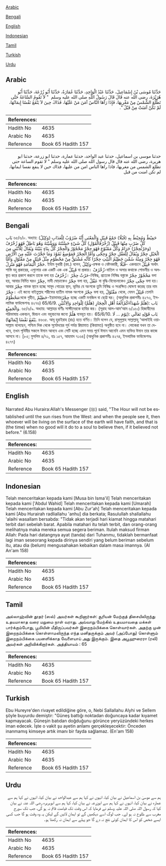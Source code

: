 [Arabic](#arabic)

[Bengali](#bengali)

[English](#english)

[Indonesian](#indonesian)

[Tamil](#tamil)

[Turkish](#turkish)

[Urdu](#urdu)

## Arabic


<div dir="rtl" lang="ar" style={{fontSize:'larger',backgroundColor:'#f8f9fa',padding:20}}>
حَدَّثَنَا مُوسَى بْنُ إِسْمَاعِيلَ، حَدَّثَنَا عَبْدُ الْوَاحِدِ، حَدَّثَنَا عُمَارَةُ، حَدَّثَنَا أَبُو زُرْعَةَ، حَدَّثَنَا أَبُو هُرَيْرَةَ، رضى الله عنه قَالَ قَالَ رَسُولُ اللَّهِ صلى الله عليه وسلم ‏ "‏ لاَ تَقُومُ السَّاعَةُ حَتَّى تَطْلُعَ الشَّمْسُ مِنْ مَغْرِبِهَا، فَإِذَا رَآهَا النَّاسُ آمَنَ مَنْ عَلَيْهَا، فَذَاكَ حِينَ لاَ يَنْفَعُ نَفْسًا إِيمَانُهَا، لَمْ تَكُنْ آمَنَتْ مِنْ قَبْلُ ‏"‏‏.‏
</div>
<div style={{backgroundColor:'#f8f9fa',padding:20, marginBottom: 10}}><table> <thead> <tr> <th>References:</th> <th></th> </tr> </thead> <tbody><tr><td>Hadith No</td><td>4635</td></tr><tr><td>Arabic No</td><td>4635</td></tr><tr><td>Reference</td><td>Book 65 Hadith 157</td></tr></tbody></table></div>


<div dir="rtl" lang="ar" style={{fontSize:'larger',backgroundColor:'#f8f9fa',padding:20}}>
حدثنا موسى بن اسماعيل، حدثنا عبد الواحد، حدثنا عمارة، حدثنا ابو زرعة، حدثنا ابو هريرة، رضى الله عنه قال قال رسول الله صلى الله عليه وسلم " لا تقوم الساعة حتى تطلع الشمس من مغربها، فاذا راها الناس امن من عليها، فذاك حين لا ينفع نفسا ايمانها، لم تكن امنت من قبل
</div>
<div style={{backgroundColor:'#f8f9fa',padding:20, marginBottom: 10}}><table> <thead> <tr> <th>References:</th> <th></th> </tr> </thead> <tbody><tr><td>Hadith No</td><td>4635</td></tr><tr><td>Arabic No</td><td>4635</td></tr><tr><td>Reference</td><td>Book 65 Hadith 157</td></tr></tbody></table></div>

## Bengali


<div dir="ltr" lang="bn" style={{fontSize:'larger',backgroundColor:'#f8f9fa',padding:20}}>
بَاب ৬৫/৬/৮. অধ্যায়: (وَكِيْلٌ) حَفِيْظٌ وَمُحِيْطٌ بِهِ (قُبُلًا) جَمْعُ قَبِيْلٍ وَالْمَعْنَى أَنَّهُ ضُرُوْبٌ لِلْعَذَابِ كُلُّ ضَرْبٍ مِنْهَا قَبِيْلٌ (زُخْرُفَالْقَوْلِ) كُلُّ شَيْءٍ حَسَّنْتَهُ وَوَشَّيْتَهُ وَهُوَ بَاطِلٌ فَهُوَ زُخْرُفٌ (وَحَرْثٌحِجْرٌ) حَرَامٌ وَكُلُّ مَمْنُوْعٍ فَهْوَ حِجْرٌ مَحْجُوْرٌ وَالْحِجْرُ كُلُّ بِنَاءٍ بَنَيْتَهُ وَيُقَالُ لِلْأُنْثَى مِنَ الْخَيْلِ حِجْرٌ وَيُقَالُ لِلْعَقْلِ حِجْرٌ وَحِجًى وَأَمَّا الْحِجْرُ فَمَوْضِعُ ثَمُوْدَ وَمَا حَجَّرْتَ عَلَيْهِ مِنَ الْأَرْضِ فَهُوَ حِجْرٌ وَمِنْهُ سُمِّيَ حَطِيْمُ الْبَيْتِ حِجْرًا كَأَنَّه مُشْتَقٌّ مِنْ مَحْطُوْمٍ مِثْلُ قَتِيْلٍ مِنْ مَقْتُوْلٍ وَأَمَّا حَجْرُ الْيَمَامَةِ فَهْوَ مَنْزِلٌ. ইমাম বুখারী (রহ.) বলেন, وَكِيْلٌ-রক্ষক ও বেষ্টনকারী, قُبُلًا- একবচনে قَبِيْلٌ অর্থাৎ শাস্তি বহু প্রকারের, এগুলোর এক একটি এক এক قَبِيْلٌ বা প্রকার। زُخْرُفٌ-বাতিল ও অসার কথাকে শোভনীয় ও অলঙ্কৃত করে প্রকাশ করলে তাকে বলা হয় زُخْرُفٌ। حَرْثٌ حِجْرٌ-নিষিদ্ধ, প্রত্যেক নিষিদ্ধ বস্তুকে مَحْجُوْرٌ حِجْرٌ বলা হয়, আবার নির্মিত ঘরও حِجْرٌ, মাদী ঘোড়াকেও حِجْرٌ বলা হয়, عَقْلٌ বা বুদ্ধি-বিবেচনাকেও حِجْى حِجْرٌ বলা হয়। আবার حِجْرٌ নামক স্থানে হচ্ছে সামূদ গোত্রের স্থান, ভূমির যে অংশকে তুমি নিষিদ্ধ ও সংরক্ষিত ঘোষণা করেছ তার নাম حِجْرٌ। এই জন্যে বাইতুল্লাহ শরীফের হাতীম নামক অংশকে حِجْرٌ বলা হয়, مَقْتُوْلٌ থেকে, যেমন قَتِيْلٌ তেমনি مَحْطُوْمٌথেকে গৃহীত, حَطِيْمٌ-ইয়ামামারحِجْرٌ হচ্ছে একটি মনজিল বা ছোট্ট ঘর। (আধুনিক প্রকাশনীঃ ৪২৭৩, ইসলামিক ফাউন্ডেশনঃ ৪২৭৬) 65/6/9. بَاب :(هَلُمَّ شُهَدَآءَكُمُ)لُغَةُ أَهْلِ الْحِجَازِ (هَلُمَّ) لِلْوَاحِدِ وَالِاثْنَيْنِ وَالْجَمِيْعِ. ৬৫/৬/৯. অধ্যায়: আল্লাহর বাণীঃ সাক্ষীদেরকে হাযির কর। (সূরাহ আল-আম‘আম ৬/১৫০) হিজাযীদের পরিভাষায় একবচন, দ্বিবচন এবং বহুবচনের জন্যে هَلُمَّ ব্যবহৃত হয়। 65/6/10. بَاب قَوْلِهِ تَعَالَي :(يَوْمَ ... لَا يَنْفَعُ نَفْسًا إِيْمَانُهَا). ৪৬৩৫. আবূ হুরাইরাহ (রাঃ) হতে বর্ণিত। তিনি বলেন যে, রাসূলুল্লাহ সাল্লাল্লাহু ‘আলাইহি ওয়াসাল্লাম বলেছেন, পশ্চিম দিক থেকে সূর্যোদয়ের পূর্ব পর্যন্ত ক্বিয়ামাত (কিয়ামত) অনুষ্ঠিত হবে না। লোকেরা যখন তা দেখবে, তখন পৃথিবীর সকলে ঈমান আনবে এবং সেটি হচ্ছে এমন সময় পূর্বে ঈমান আনেনি এমন ব্যক্তির ঈমান তার কাজে আসবে না। [৮৫; মুসলিম ৪/৭২, হাঃ ১৫৭, আহমাদ ৭১৬৪] (আধুনিক প্রকাশনীঃ ৪২৭৪, ইসলামিক ফাউন্ডেশনঃ ৪২৭৭)
</div>
<div style={{backgroundColor:'#f8f9fa',padding:20, marginBottom: 10}}><table> <thead> <tr> <th>References:</th> <th></th> </tr> </thead> <tbody><tr><td>Hadith No</td><td>4635</td></tr><tr><td>Arabic No</td><td>4635</td></tr><tr><td>Reference</td><td>Book 65 Hadith 157</td></tr></tbody></table></div>

## English


<div dir="ltr" lang="en" style={{fontSize:'larger',backgroundColor:'#f8f9fa',padding:20}}>
Narrated Abu Huraira:Allah's Messenger (ﷺ) said, "The Hour will not be established until the sun rises from the West: and when the people see it, then whoever will be living on the surface of the earth will have faith, and that is (the time) when no good will it do to a soul to believe then, if it believed not before." (6.158)
</div>
<div style={{backgroundColor:'#f8f9fa',padding:20, marginBottom: 10}}><table> <thead> <tr> <th>References:</th> <th></th> </tr> </thead> <tbody><tr><td>Hadith No</td><td>4635</td></tr><tr><td>Arabic No</td><td>4635</td></tr><tr><td>Reference</td><td>Book 65 Hadith 157</td></tr></tbody></table></div>

## Indonesian


<div dir="ltr" lang="id" style={{fontSize:'larger',backgroundColor:'#f8f9fa',padding:20}}>
Telah menceritakan kepada kami [Musa bin Isma'il] Telah menceritakan kepada kami ['Abdul Wahid] Telah menceritakan kepada kami [Umarah] Telah menceritakan kepada kami [Abu Zur'ah] Telah menceritakan kepada kami [Abu Hurairah radliallahu 'anhu] dia berkata; Rasulullah shallallahu 'alaihi wasallam bersabda: "Tidak akan terjadi hari kiamat hingga matahari terbit dari sebelah barat. Apabila matahari itu telah terbit, dan orang-orang melihatnya maka mereka semua segera beriman. Itulah maksud firman Allah: Pada hari datangnya ayat (tanda) dari Tuhanmu, tidaklah bermanfaat lagi iman seseorang kepada dirinya sendiri yang belum beriman sebelum itu, atau dia (belum) mengusahakan kebaikan dalam masa imannya. (Al An'am 158)
</div>
<div style={{backgroundColor:'#f8f9fa',padding:20, marginBottom: 10}}><table> <thead> <tr> <th>References:</th> <th></th> </tr> </thead> <tbody><tr><td>Hadith No</td><td>4635</td></tr><tr><td>Arabic No</td><td>4635</td></tr><tr><td>Reference</td><td>Book 65 Hadith 157</td></tr></tbody></table></div>

## Tamil


<div dir="ltr" lang="ta" style={{fontSize:'larger',backgroundColor:'#f8f9fa',padding:20}}>
அல்லாஹ்வின் தூதர் (ஸல்) அவர்கள் கூறினார்கள்: சூரியன் மேற்குத் திசையிலிருந்து உதயமாகாத வரை மறுமை நாள் வராது. அவ்வாறு மேற்கில் உதயமாவதை மக்கள் பார்க்கும்போது, பூமியின் மீதிருப்பவர்கள் இறைநம்பிக்கை கொள்வார்கள். அதற்கு முன் இறைநம்பிக்கை கொள்ளாமலிருந்த எந்த மனிதருக்கும் அவர் (அப்போது) கொள்ளும் இறைநம்பிக்கை பயனளிக்காத வேளையாய் அது இருக்கும். இதை அபூஹுரைரா (ரலி) அவர்கள் அறிவிக்கிறார்கள். அத்தியாயம் : 65
</div>
<div style={{backgroundColor:'#f8f9fa',padding:20, marginBottom: 10}}><table> <thead> <tr> <th>References:</th> <th></th> </tr> </thead> <tbody><tr><td>Hadith No</td><td>4635</td></tr><tr><td>Arabic No</td><td>4635</td></tr><tr><td>Reference</td><td>Book 65 Hadith 157</td></tr></tbody></table></div>

## Turkish


<div dir="ltr" lang="tr" style={{fontSize:'larger',backgroundColor:'#f8f9fa',padding:20}}>
Ebu Hureyre'den rivayet edildiğine göre, o, Nebi Sallallahu Alyhi ve Sellem şöyle buyurdu demiştir: "Güneş battığı noktadan doğuncaya kadar kıyamet kapmayacak. Güneşin batıdan doğduğunu görünce yeryüzündeki herkes iman edecek. İşte o vakit şu ayetin anlamı gerçekleşecektir: Önceden inanmamış kimseye artık imanı bir fayda sağlamaz. (En'am 158)
</div>
<div style={{backgroundColor:'#f8f9fa',padding:20, marginBottom: 10}}><table> <thead> <tr> <th>References:</th> <th></th> </tr> </thead> <tbody><tr><td>Hadith No</td><td>4635</td></tr><tr><td>Arabic No</td><td>4635</td></tr><tr><td>Reference</td><td>Book 65 Hadith 157</td></tr></tbody></table></div>

## Urdu


<div dir="rtl" lang="ur" style={{fontSize:'larger',backgroundColor:'#f8f9fa',padding:20}}>
ہم سے موسیٰ بن اسماعیل نے بیان کیا، انہوں نے کہا ہم سے عبدالواحد نے بیان کیا، انہوں نے کہا ہم سے عمارہ نے بیان کیا، انہوں نے کہا ہم سے ابوزرعہ نے بیان کیا، کہا ہم سے ابوہریرہ رضی اللہ عنہ نے بیان کیا کہ رسول اللہ صلی اللہ علیہ وسلم نے فرمایا کہ اس وقت تک قیامت قائم نہ ہو گی، جب تک سورج مغرب سے طلوع نہ ہو لے۔ جب لوگ اسے دیکھیں گے تو ایمان لائیں گے لیکن یہ وہ وقت ہو گا جب کسی ایسے شخص کو اس کا ایمان کوئی نفع نہ دے گا جو پہلے سے ایمان نہ رکھتا ہو۔
</div>
<div style={{backgroundColor:'#f8f9fa',padding:20, marginBottom: 10}}><table> <thead> <tr> <th>References:</th> <th></th> </tr> </thead> <tbody><tr><td>Hadith No</td><td>4635</td></tr><tr><td>Arabic No</td><td>4635</td></tr><tr><td>Reference</td><td>Book 65 Hadith 157</td></tr></tbody></table></div>